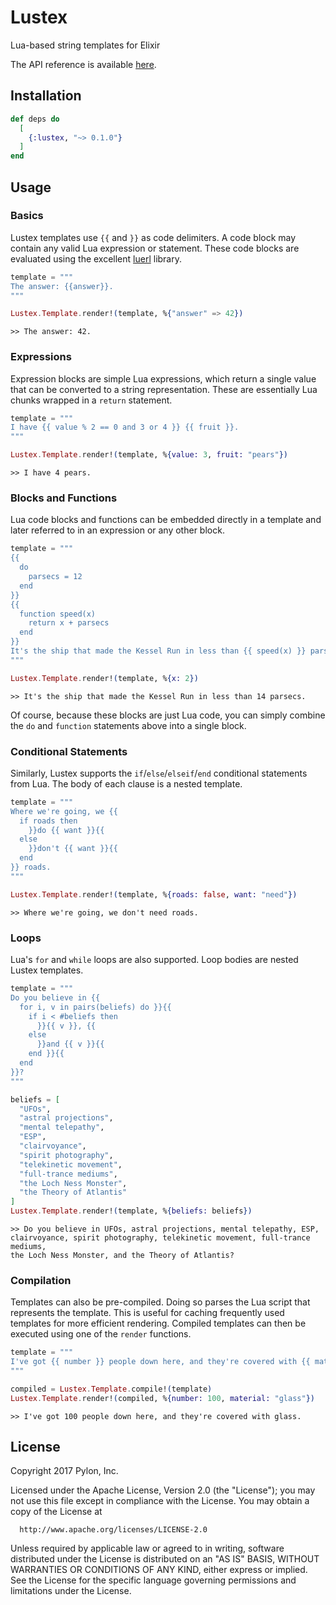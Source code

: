 # Lustex

Lua-based string templates for Elixir

The API reference is available [here](https://hexdocs.pm/lustex/).

## Installation

```elixir
def deps do
  [
    {:lustex, "~> 0.1.0"}
  ]
end
```

## Usage

### Basics
Lustex templates use `{{` and `}}` as code delimiters. A code block may
contain any valid Lua expression or statement. These code blocks are
evaluated using the excellent [luerl](https://github.com/rvirding/luerl)
library.

```elixir
template = """
The answer: {{answer}}.
"""

Lustex.Template.render!(template, %{"answer" => 42})
```

```
>> The answer: 42.
```

### Expressions
Expression blocks are simple Lua expressions, which return a single value that
can be converted to a string representation. These are essentially Lua chunks
wrapped in a `return` statement.

```elixir
template = """
I have {{ value % 2 == 0 and 3 or 4 }} {{ fruit }}.
"""

Lustex.Template.render!(template, %{value: 3, fruit: "pears"})
```

```
>> I have 4 pears.
```

### Blocks and Functions
Lua code blocks and functions can be embedded directly in a template and
later referred to in an expression or any other block.

```elixir
template = """
{{
  do
    parsecs = 12
  end
}}
{{
  function speed(x)
    return x + parsecs
  end
}}
It's the ship that made the Kessel Run in less than {{ speed(x) }} parsecs.
"""

Lustex.Template.render!(template, %{x: 2})
```

```
>> It's the ship that made the Kessel Run in less than 14 parsecs.
```

Of course, because these blocks are just Lua code, you can simply combine
the `do` and `function` statements above into a single block.

### Conditional Statements
Similarly, Lustex supports the `if`/`else`/`elseif`/`end` conditional
statements from Lua. The body of each clause is a nested template.

```elixir
template = """
Where we're going, we {{
  if roads then
    }}do {{ want }}{{
  else
    }}don't {{ want }}{{
  end
}} roads.
"""

Lustex.Template.render!(template, %{roads: false, want: "need"})
```

```
>> Where we're going, we don't need roads.
```

### Loops
Lua's `for` and `while` loops are also supported. Loop bodies are nested
Lustex templates.

```elixir
template = """
Do you believe in {{
  for i, v in pairs(beliefs) do }}{{
    if i < #beliefs then
      }}{{ v }}, {{
    else
      }}and {{ v }}{{
    end }}{{
  end
}}?
"""

beliefs = [
  "UFOs",
  "astral projections",
  "mental telepathy",
  "ESP",
  "clairvoyance",
  "spirit photography",
  "telekinetic movement",
  "full-trance mediums",
  "the Loch Ness Monster",
  "the Theory of Atlantis"
]
Lustex.Template.render!(template, %{beliefs: beliefs})
```

```
>> Do you believe in UFOs, astral projections, mental telepathy, ESP,
clairvoyance, spirit photography, telekinetic movement, full-trance mediums,
the Loch Ness Monster, and the Theory of Atlantis?
```

### Compilation
Templates can also be pre-compiled. Doing so parses the Lua script that
represents the template. This is useful for caching frequently used templates
for more efficient rendering. Compiled templates can then be executed using
one of the `render` functions.

```elixir
template = """
I've got {{ number }} people down here, and they're covered with {{ material }}.
"""

compiled = Lustex.Template.compile!(template)
Lustex.Template.render!(compiled, %{number: 100, material: "glass"})
```

```
>> I've got 100 people down here, and they're covered with glass.
```


## License

Copyright 2017 Pylon, Inc.

  Licensed under the Apache License, Version 2.0 (the "License");
  you may not use this file except in compliance with the License.
  You may obtain a copy of the License at

      http://www.apache.org/licenses/LICENSE-2.0

  Unless required by applicable law or agreed to in writing, software
  distributed under the License is distributed on an "AS IS" BASIS,
  WITHOUT WARRANTIES OR CONDITIONS OF ANY KIND, either express or implied.
  See the License for the specific language governing permissions and
  limitations under the License.
